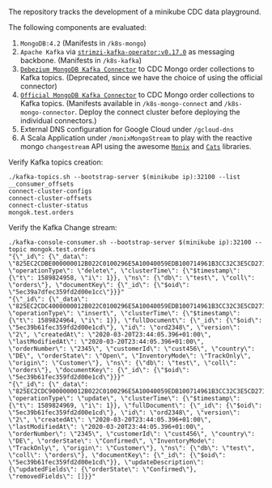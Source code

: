 
The repository tracks the development of a minikube CDC data playground.

The following components are evaluated:
1. `MongoDB:4.2`  (Manifests in `/k8s-mongo`)
2. `Apache Kafka` via [`strimzi-kafka-operator:v0.17.0`](https://github.com/strimzi/strimzi-kafka-operator/tree/0.17.0/helm-charts/strimzi-kafka-operator) as messaging backbone. (Manifests in `/k8s-kafka`)
3. [`Debezium MongoDB Kafka Connector`](https://debezium.io/documentation/reference/1.1/connectors/mongodb.html) to CDC Mongo order collections to Kafka topics. (Deprecated, since we have the choice of using the official connector)
4. [`Official MongoDB Kafka Connector`](https://docs.mongodb.com/kafka-connector/v1.0/kafka-installation/) to CDC Mongo order collections to Kafka topics. (Manifests available in `/k8s-mongo-connect` and `/k8s-mongo-connector`. Deploy the connect cluster before deploying the individual connectors.)
5. External DNS configuration for Google Cloud under `/gcloud-dns`
6. A Scala Application under `/monixMongoStream` to play with the reactive mongo `changestream` API using the awesome [`Monix`](https://monix.io/) and [`Cats`](https://typelevel.org/cats/) libraries.


Verify Kafka topics creation:

    ./kafka-topics.sh --bootstrap-server $(minikube ip):32100 --list
    __consumer_offsets
    connect-cluster-configs
    connect-cluster-offsets
    connect-cluster-status
    mongok.test.orders

Verify the Kafka Change stream:

    ./kafka-console-consumer.sh --bootstrap-server $(minikube ip):32100 --topic mongok.test.orders
    "{\"_id\": {\"_data\": \"825EC2CDBE000000012B022C0100296E5A10040059EDB100714961B3CC32C3E5CD271146645F696400645EC39A7DFEC359FD2D00E1CC0004\"}, \"operationType\": \"delete\", \"clusterTime\": {\"$timestamp\": {\"t\": 1589824958, \"i\": 1}}, \"ns\": {\"db\": \"test\", \"coll\": \"orders\"}, \"documentKey\": {\"_id\": {\"$oid\": \"5ec39a7dfec359fd2d00e1cc\"}}}"
    "{\"_id\": {\"_data\": \"825EC2CDC4000000012B022C0100296E5A10040059EDB100714961B3CC32C3E5CD271146645F696400645EC39B61FEC359FD2D00E1CD0004\"}, \"operationType\": \"insert\", \"clusterTime\": {\"$timestamp\": {\"t\": 1589824964, \"i\": 1}}, \"fullDocument\": {\"_id\": {\"$oid\": \"5ec39b61fec359fd2d00e1cd\"}, \"id\": \"ord2348\", \"version\": \"2\", \"createdAt\": \"2020-03-20T23:44:05.396+01:00\", \"lastModifiedAt\": \"2020-03-20T23:44:05.396+01:00\", \"orderNumber\": \"2345\", \"customerId\": \"cust456\", \"country\": \"DE\", \"orderState\": \"Open\", \"InventoryMode\": \"TrackOnly\", \"origin\": \"Customer\"}, \"ns\": {\"db\": \"test\", \"coll\": \"orders\"}, \"documentKey\": {\"_id\": {\"$oid\": \"5ec39b61fec359fd2d00e1cd\"}}}"
    "{\"_id\": {\"_data\": \"825EC2CDC9000000012B022C0100296E5A10040059EDB100714961B3CC32C3E5CD271146645F696400645EC39B61FEC359FD2D00E1CD0004\"}, \"operationType\": \"update\", \"clusterTime\": {\"$timestamp\": {\"t\": 1589824969, \"i\": 1}}, \"fullDocument\": {\"_id\": {\"$oid\": \"5ec39b61fec359fd2d00e1cd\"}, \"id\": \"ord2348\", \"version\": \"2\", \"createdAt\": \"2020-03-20T23:44:05.396+01:00\", \"lastModifiedAt\": \"2020-03-20T23:44:05.396+01:00\", \"orderNumber\": \"2345\", \"customerId\": \"cust456\", \"country\": \"DE\", \"orderState\": \"Confirmed\", \"InventoryMode\": \"TrackOnly\", \"origin\": \"Customer\"}, \"ns\": {\"db\": \"test\", \"coll\": \"orders\"}, \"documentKey\": {\"_id\": {\"$oid\": \"5ec39b61fec359fd2d00e1cd\"}}, \"updateDescription\": {\"updatedFields\": {\"orderState\": \"Confirmed\"}, \"removedFields\": []}}"
    